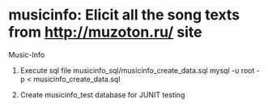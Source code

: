 musicinfo: Elicit all the song texts from http://muzoton.ru/ site
=========

Music-Info

1) Execute sql file musicinfo_sql/musicinfo_create_data.sql
mysql -u root -p < musicinfo_create_data.sql

2) Create musicinfo_test database for JUNIT testing
